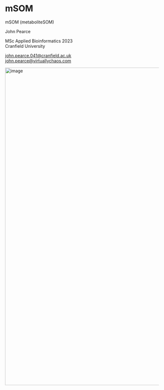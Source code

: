 # mSOM
mSOM (metaboliteSOM)

John Pearce

MSc Applied Bioinformatics 2023  
Cranfield University

john.pearce.041@cranfield.ac.uk  
john.pearce@virtuallychaos.com  


<img width="1041" alt="image" src="https://github.com/jp-cranfield/mSOM/assets/127055199/95c704b2-179d-4f85-b296-2043236a8888">

